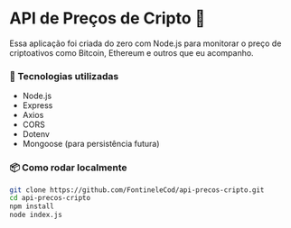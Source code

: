 # API de Preços de Cripto 🚀

Essa aplicação foi criada do zero com Node.js para monitorar o preço de criptoativos como Bitcoin, Ethereum e outros que eu acompanho.

### 🔧 Tecnologias utilizadas

- Node.js
- Express
- Axios
- CORS
- Dotenv
- Mongoose (para persistência futura)

### 📦 Como rodar localmente

```bash
git clone https://github.com/FontineleCod/api-precos-cripto.git
cd api-precos-cripto
npm install
node index.js
